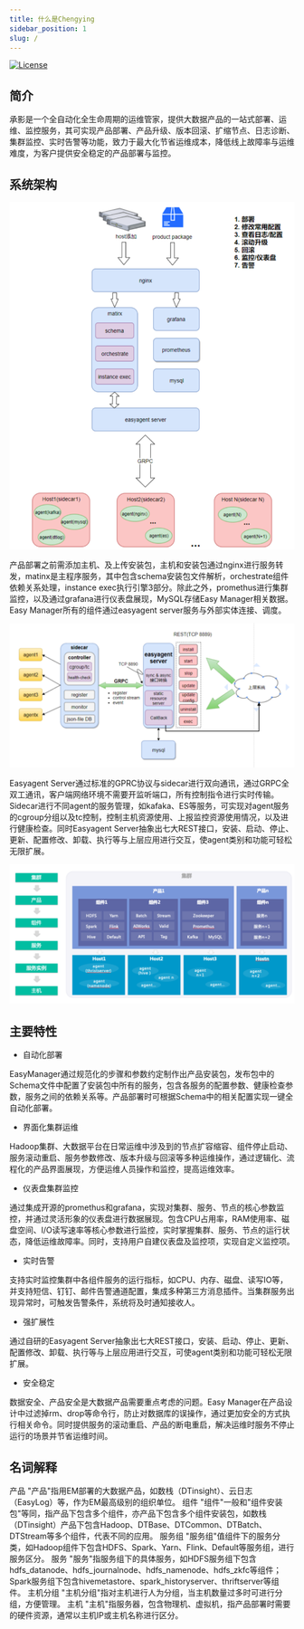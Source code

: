 ```yaml
---
title: 什么是Chengying
sidebar_position: 1
slug: /
---
```


[![License](https://img.shields.io/badge/license-Apache%202-4EB1BA.svg)](https://www.apache.org/licenses/LICENSE-2.0.html)

## 简介

承影是一个全自动化全生命周期的运维管家，提供大数据产品的一站式部署、运维、监控服务，其可实现产品部署、产品升级、版本回滚、扩缩节点、日志诊断、集群监控、实时告警等功能，致力于最大化节省运维成本，降低线上故障率与运维难度，为客户提供安全稳定的产品部署与监控。

## 系统架构

![q1](/img/intro/img.png)

产品部署之前需添加主机、及上传安装包，主机和安装包通过nginx进行服务转发，matinx是主程序服务，其中包含schema安装包文件解析，orchestrate组件依赖关系处理，instance exec执行引擎3部分。除此之外，promethus进行集群监控，以及通过grafana进行仪表盘展现，MySQL存储Easy Manager相关数据。Easy Manager所有的组件通过easyagent server服务与外部实体连接、调度。

![q1](/img/intro/img_1.png)

Easyagent Server通过标准的GPRC协议与sidecar进行双向通讯，通过GRPC全双工通讯，客户端网络环境不需要开监听端口，所有控制指令进行实时传输。Sidecar进行不同agent的服务管理，如kafaka、ES等服务，可实现对agent服务的cgroup分组以及tc控制，控制主机资源使用、上报监控资源使用情况，以及进行健康检查。同时Easyagent Server抽象出七大REST接口，安装、启动、停止、更新、配置修改、卸载、执行等与上层应用进行交互，使agent类别和功能可轻松无限扩展。

![q1](/img/intro/img_2.png)

## 主要特性

* 自动化部署

EasyManager通过规范化的步骤和参数约定制作出产品安装包，发布包中的Schema文件中配置了安装包中所有的服务，包含各服务的配置参数、健康检查参数，服务之间的依赖关系等。产品部署时可根据Schema中的相关配置实现一键全自动化部署。

* 界面化集群运维

Hadoop集群、大数据平台在日常运维中涉及到的节点扩容缩容、组件停止启动、服务滚动重启、服务参数修改、版本升级与回滚等多种运维操作，通过逻辑化、流程化的产品界面展现，方便运维人员操作和监控，提高运维效率。

* 仪表盘集群监控

通过集成开源的promethus和grafana，实现对集群、服务、节点的核心参数监控，并通过灵活形象的仪表盘进行数据展现。包含CPU占用率，RAM使用率、磁盘空间、I/O读写速率等核心参数进行监控，实时掌握集群、服务、节点的运行状态，降低运维故障率。同时，支持用户自建仪表盘及监控项，实现自定义监控项。

* 实时告警

支持实时监控集群中各组件服务的运行指标，如CPU、内存、磁盘、读写IO等，并支持短信、钉钉、邮件告警通道配置，集成多种第三方消息插件。当集群服务出现异常时，可触发告警条件，系统将及时通知接收人。

* 强扩展性

通过自研的Easyagent Server抽象出七大REST接口，安装、启动、停止、更新、配置修改、卸载、执行等与上层应用进行交互，可使agent类别和功能可轻松无限扩展。

* 安全稳定

数据安全、产品安全是大数据产品需要重点考虑的问题。Easy Manager在产品设计中过滤掉rm、drop等命令行，防止对数据库的误操作，通过更加安全的方式执行相关命令。同时提供服务的滚动重启、产品的断电重启，解决运维时服务不停止运行的场景并节省运维时间。


## 名词解释



产品	"产品"指用EM部署的大数据产品，如数栈（DTinsight）、云日志（EasyLog）等，作为EM最高级别的组织单位。
组件	"组件"一般和"组件安装包"等同，指产品下包含多个组件，亦产品下包含多个组件安装包，如数栈（DTinsight）产品下包含Hadoop、DTBase、DTCommon、DTBatch、DTStream等多个组件，代表不同的应用。
服务组	"服务组"值组件下的服务分类，如Hadoop组件下包含HDFS、Spark、Yarn、Flink、Default等服务组，进行服务区分。
服务	"服务"指服务组下的具体服务，如HDFS服务组下包含hdfs_datanode、hdfs_journalnode、hdfs_namenode、hdfs_zkfc等组件；Spark服务组下包含hivemetastore、spark_historyserver、thriftserver等组件。
主机分组	"主机分组"指对主机进行人为分组，当主机数量过多时可进行分组，方便管理。
主机	"主机"指服务器，包含物理机、虚拟机，指产品部署时需要的硬件资源，通常以主机IP或主机名称进行区分。